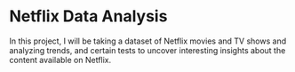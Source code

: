 # Netflix Data Analysis
In this project, I will be taking a dataset of Netflix movies and TV shows and analyzing trends, and certain tests to uncover interesting insights about the content available on Netflix.

